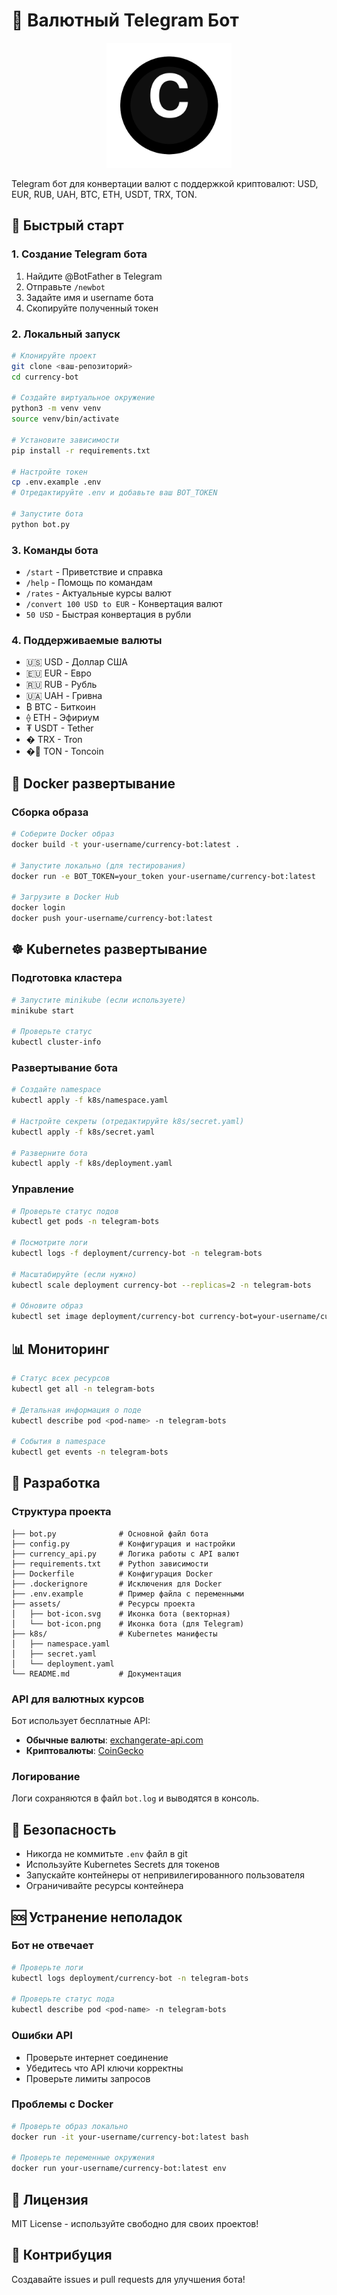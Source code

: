 # 🤖 Валютный Telegram Бот

<div align="center">
  <img src="assets/bot-icon.png" alt="Currency Bot Icon" width="200"/>
</div>

Telegram бот для конвертации валют с поддержкой криптовалют: USD, EUR, RUB, UAH, BTC, ETH, USDT, TRX, TON.

## 🚀 Быстрый старт

### 1. Создание Telegram бота

1. Найдите @BotFather в Telegram
2. Отправьте `/newbot`
3. Задайте имя и username бота
4. Скопируйте полученный токен

### 2. Локальный запуск

```bash
# Клонируйте проект
git clone <ваш-репозиторий>
cd currency-bot

# Создайте виртуальное окружение
python3 -m venv venv
source venv/bin/activate

# Установите зависимости
pip install -r requirements.txt

# Настройте токен
cp .env.example .env
# Отредактируйте .env и добавьте ваш BOT_TOKEN

# Запустите бота
python bot.py
```

### 3. Команды бота

- `/start` - Приветствие и справка
- `/help` - Помощь по командам  
- `/rates` - Актуальные курсы валют
- `/convert 100 USD to EUR` - Конвертация валют
- `50 USD` - Быстрая конвертация в рубли

### 4. Поддерживаемые валюты

- 🇺🇸 USD - Доллар США
- 🇪🇺 EUR - Евро
- 🇷🇺 RUB - Рубль
- 🇺🇦 UAH - Гривна
- ₿ BTC - Биткоин
- ⟠ ETH - Эфириум
- ₮ USDT - Tether
- � TRX - Tron
- �💎 TON - Toncoin

## 🐳 Docker развертывание

### Сборка образа

```bash
# Соберите Docker образ
docker build -t your-username/currency-bot:latest .

# Запустите локально (для тестирования)
docker run -e BOT_TOKEN=your_token your-username/currency-bot:latest

# Загрузите в Docker Hub
docker login
docker push your-username/currency-bot:latest
```

## ☸️ Kubernetes развертывание

### Подготовка кластера

```bash
# Запустите minikube (если используете)
minikube start

# Проверьте статус
kubectl cluster-info
```

### Развертывание бота

```bash
# Создайте namespace
kubectl apply -f k8s/namespace.yaml

# Настройте секреты (отредактируйте k8s/secret.yaml)
kubectl apply -f k8s/secret.yaml

# Разверните бота
kubectl apply -f k8s/deployment.yaml
```

### Управление

```bash
# Проверьте статус подов
kubectl get pods -n telegram-bots

# Посмотрите логи
kubectl logs -f deployment/currency-bot -n telegram-bots

# Масштабируйте (если нужно)
kubectl scale deployment currency-bot --replicas=2 -n telegram-bots

# Обновите образ
kubectl set image deployment/currency-bot currency-bot=your-username/currency-bot:v2 -n telegram-bots
```

## 📊 Мониторинг

```bash
# Статус всех ресурсов
kubectl get all -n telegram-bots

# Детальная информация о поде
kubectl describe pod <pod-name> -n telegram-bots

# События в namespace
kubectl get events -n telegram-bots
```

## 🔧 Разработка

### Структура проекта

```
├── bot.py              # Основной файл бота
├── config.py           # Конфигурация и настройки
├── currency_api.py     # Логика работы с API валют
├── requirements.txt    # Python зависимости
├── Dockerfile          # Конфигурация Docker
├── .dockerignore       # Исключения для Docker
├── .env.example        # Пример файла с переменными
├── assets/             # Ресурсы проекта
│   ├── bot-icon.svg    # Иконка бота (векторная)
│   └── bot-icon.png    # Иконка бота (для Telegram)
├── k8s/                # Kubernetes манифесты
│   ├── namespace.yaml
│   ├── secret.yaml
│   └── deployment.yaml
└── README.md           # Документация
```

### API для валютных курсов

Бот использует бесплатные API:
- **Обычные валюты**: [exchangerate-api.com](https://exchangerate-api.com/)
- **Криптовалюты**: [CoinGecko](https://coingecko.com/api)

### Логирование

Логи сохраняются в файл `bot.log` и выводятся в консоль.

## 🔐 Безопасность

- Никогда не коммитьте `.env` файл в git
- Используйте Kubernetes Secrets для токенов
- Запускайте контейнеры от непривилегированного пользователя
- Ограничивайте ресурсы контейнера

## 🆘 Устранение неполадок

### Бот не отвечает
```bash
# Проверьте логи
kubectl logs deployment/currency-bot -n telegram-bots

# Проверьте статус пода
kubectl describe pod <pod-name> -n telegram-bots
```

### Ошибки API
- Проверьте интернет соединение
- Убедитесь что API ключи корректны
- Проверьте лимиты запросов

### Проблемы с Docker
```bash
# Проверьте образ локально
docker run -it your-username/currency-bot:latest bash

# Проверьте переменные окружения
docker run your-username/currency-bot:latest env
```

## 📝 Лицензия

MIT License - используйте свободно для своих проектов!

## 🤝 Контрибуция

Создавайте issues и pull requests для улучшения бота!